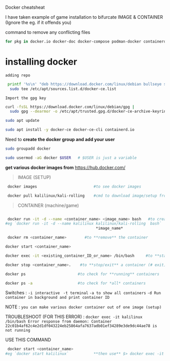 Docker cheatsheat

I have taken example of game installation to bifurcate IMAGE & CONTAINER (Ignore the eg. if it offends you)

command to remove any conflicting files 
```bash
for pkg in docker.io docker-doc docker-compose podman-docker containerd runc; do sudo apt-get remove $pkg; done
```

# installing docker 

`adding repo`

```bash 
 printf '%s\n' "deb https://download.docker.com/linux/debian bullseye stable" |
  sudo tee /etc/apt/sources.list.d/docker-ce.list

```

`Import the gpg key`

```bash
curl -fsSL https://download.docker.com/linux/debian/gpg |
  sudo gpg --dearmor -o /etc/apt/trusted.gpg.d/docker-ce-archive-keyring.gpg
```
```bash
sudo apt update

sudo apt install -y docker-ce docker-ce-cli containerd.io
```
Need to **create the docker group and add your user**

```bash
sudo groupadd docker
```
```bash
sudo usermod -aG docker $USER   # $USER is just a variable
```
**get various docker images from** https://hub.docker.com/


>IMAGE (SETUP)
```bash
 docker images                         #to see docker images

 docker pull kalilinux/kali-rolling    #cmd to download image/setup from site

```



>CONTAINER (machine/game)
```bash

 docker run -it -d --name <container_name> <image_name> bash   #to create new containers 
#eg `docker run -it -d --name kalilinux kalilinux/kali-rolling  bash`
                                        *image_name*
```
```bash
 docker rm <container_name>        #to **remove** the container 
 ```
 ```bash
 docker start <container_name>
 ```
 ```bash
 docker exec -it <existing_container_ID_or_name> /bin/bash     #to **start** a container
 ```
 ```bash
 docker stop <container_name>.    #to **stop/exit** a container (# exit)
 ```
 ```bash
 docker ps                       #to check for **running** containers
 ```
 ```bash
 docker ps -a                    #to check for *all* containers
```



Switches : `-i interactive `
           `-t terminal`
           `-a to show all containers`
           `-d Run container in background and print container ID`


NOTE : `you can make various docker container out of one image (setup)`


TROUBLESHOOT (FOR THIS ERROR) : `docker exec -it kalilinux /bin/bash
Error response from daemon: Container 22c01b4af62c4e2d1df043224eb25864afa7637adb01ef34289e3de9dc44ae78 is not running`

USE THIS COMMAND 
```bash
 docker start <container_name>
#eg `docker start kalilinux`           **then use** $> docker exec -it kalilinux /bin/bash 
```
